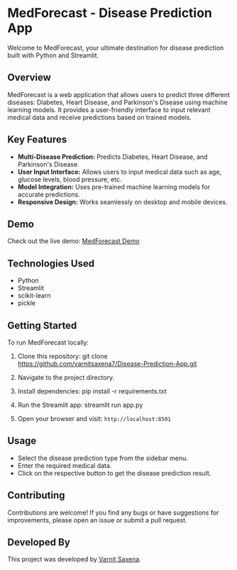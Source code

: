 # MedForecast - Disease Prediction App

Welcome to MedForecast, your ultimate destination for disease prediction built with Python and Streamlit.

## Overview

MedForecast is a web application that allows users to predict three different diseases: Diabetes, Heart Disease, and Parkinson's Disease using machine learning models. It provides a user-friendly interface to input relevant medical data and receive predictions based on trained models.

## Key Features

- **Multi-Disease Prediction:** Predicts Diabetes, Heart Disease, and Parkinson's Disease.
- **User Input Interface:** Allows users to input medical data such as age, glucose levels, blood pressure, etc.
- **Model Integration:** Uses pre-trained machine learning models for accurate predictions.
- **Responsive Design:** Works seamlessly on desktop and mobile devices.

## Demo

Check out the live demo: [MedForecast Demo](https://multiple-disease-prediction-app-niln.onrender.com/)

## Technologies Used

- Python
- Streamlit
- scikit-learn
- pickle

## Getting Started

To run MedForecast locally:

1. Clone this repository: git clone https://github.com/varnitsaxena7/Disease-Prediction-App.git

2. Navigate to the project directory.  

3. Install dependencies: pip install -r requirements.txt

4. Run the Streamlit app: streamlit run app.py

5. Open your browser and visit: `http://localhost:8501`

## Usage

- Select the disease prediction type from the sidebar menu.
- Enter the required medical data.
- Click on the respective button to get the disease prediction result.

## Contributing

Contributions are welcome! If you find any bugs or have suggestions for improvements, please open an issue or submit a pull request.

## Developed By

This project was developed by [Varnit Saxena](https://github.com/varnitsaxena7).
